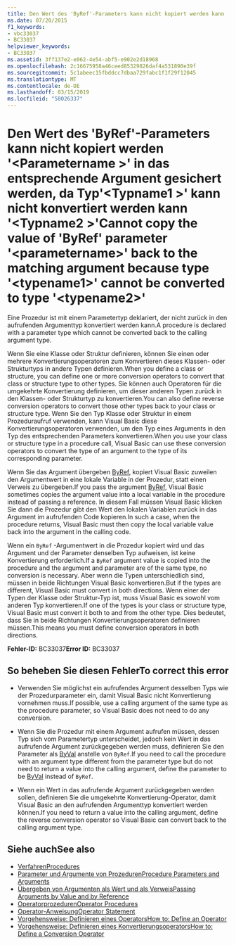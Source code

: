 ```yaml
---
title: Den Wert des 'ByRef'-Parameters kann nicht kopiert werden kann '<parametername>'in das entsprechende Argument gesichert werden, da Typ'<typename1>'kann nicht konvertiert werden kann'<typename2>'
ms.date: 07/20/2015
f1_keywords:
- vbc33037
- BC33037
helpviewer_keywords:
- BC33037
ms.assetid: 3ff137e2-e062-4e54-abf5-e902e2d18968
ms.openlocfilehash: 2c16675958a46ceed85329826daf4a531890e39f
ms.sourcegitcommit: 5c1abeec15fbddcc7dbaa729fabc1f1f29f12045
ms.translationtype: MT
ms.contentlocale: de-DE
ms.lasthandoff: 03/15/2019
ms.locfileid: "58026337"
---
```

# <a name="cannot-copy-the-value-of-byref-parameter-parametername-back-to-the-matching-argument-because-type-typename1-cannot-be-converted-to-type-typename2"></a><span data-ttu-id="b9dad-102">Den Wert des 'ByRef'-Parameters kann nicht kopiert werden '\<Parametername >' in das entsprechende Argument gesichert werden, da Typ'\<Typname1 >' kann nicht konvertiert werden kann '\<Typname2 >'</span><span class="sxs-lookup"><span data-stu-id="b9dad-102">Cannot copy the value of 'ByRef' parameter '\<parametername>' back to the matching argument because type '\<typename1>' cannot be converted to type '\<typename2>'</span></span>
<span data-ttu-id="b9dad-103">Eine Prozedur ist mit einem Parametertyp deklariert, der nicht zurück in den aufrufenden Argumenttyp konvertiert werden kann.</span><span class="sxs-lookup"><span data-stu-id="b9dad-103">A procedure is declared with a parameter type which cannot be converted back to the calling argument type.</span></span>  
  
 <span data-ttu-id="b9dad-104">Wenn Sie eine Klasse oder Struktur definieren, können Sie einen oder mehrere Konvertierungsoperatoren zum Konvertieren dieses Klassen- oder Strukturtyps in andere Typen definieren.</span><span class="sxs-lookup"><span data-stu-id="b9dad-104">When you define a class or structure, you can define one or more conversion operators to convert that class or structure type to other types.</span></span> <span data-ttu-id="b9dad-105">Sie können auch Operatoren für die umgekehrte Konvertierung definieren, um dieser anderen Typen zurück in den Klassen- oder Strukturtyp zu konvertieren.</span><span class="sxs-lookup"><span data-stu-id="b9dad-105">You can also define reverse conversion operators to convert those other types back to your class or structure type.</span></span> <span data-ttu-id="b9dad-106">Wenn Sie den Typ Klasse oder Struktur in einem Prozeduraufruf verwenden, kann Visual Basic diese Konvertierungsoperatoren verwenden, um den Typ eines Arguments in den Typ des entsprechenden Parameters konvertieren.</span><span class="sxs-lookup"><span data-stu-id="b9dad-106">When you use your class or structure type in a procedure call, Visual Basic can use these conversion operators to convert the type of an argument to the type of its corresponding parameter.</span></span>  
  
 <span data-ttu-id="b9dad-107">Wenn Sie das Argument übergeben [ByRef](../../visual-basic/language-reference/modifiers/byref.md), kopiert Visual Basic zuweilen den Argumentwert in eine lokale Variable in der Prozedur, statt einen Verweis zu übergeben.</span><span class="sxs-lookup"><span data-stu-id="b9dad-107">If you pass the argument [ByRef](../../visual-basic/language-reference/modifiers/byref.md), Visual Basic sometimes copies the argument value into a local variable in the procedure instead of passing a reference.</span></span> <span data-ttu-id="b9dad-108">In diesem Fall müssen Visual Basic klicken Sie dann die Prozedur gibt den Wert den lokalen Variablen zurück in das Argument im aufrufenden Code kopieren.</span><span class="sxs-lookup"><span data-stu-id="b9dad-108">In such a case, when the procedure returns, Visual Basic must then copy the local variable value back into the argument in the calling code.</span></span>  
  
 <span data-ttu-id="b9dad-109">Wenn ein `ByRef` -Argumentwert in die Prozedur kopiert wird und das Argument und der Parameter denselben Typ aufweisen, ist keine Konvertierung erforderlich.</span><span class="sxs-lookup"><span data-stu-id="b9dad-109">If a `ByRef` argument value is copied into the procedure and the argument and parameter are of the same type, no conversion is necessary.</span></span> <span data-ttu-id="b9dad-110">Aber wenn die Typen unterschiedlich sind, müssen in beide Richtungen Visual Basic konvertieren.</span><span class="sxs-lookup"><span data-stu-id="b9dad-110">But if the types are different, Visual Basic must convert in both directions.</span></span> <span data-ttu-id="b9dad-111">Wenn einer der Typen der Klasse oder Struktur-Typ ist, muss Visual Basic es sowohl vom anderen Typ konvertieren.</span><span class="sxs-lookup"><span data-stu-id="b9dad-111">If one of the types is your class or structure type, Visual Basic must convert it both to and from the other type.</span></span> <span data-ttu-id="b9dad-112">Dies bedeutet, dass Sie in beide Richtungen Konvertierungsoperatoren definieren müssen.</span><span class="sxs-lookup"><span data-stu-id="b9dad-112">This means you must define conversion operators in both directions.</span></span>  
  
 <span data-ttu-id="b9dad-113">**Fehler-ID:** BC33037</span><span class="sxs-lookup"><span data-stu-id="b9dad-113">**Error ID:** BC33037</span></span>  
  
## <a name="to-correct-this-error"></a><span data-ttu-id="b9dad-114">So beheben Sie diesen Fehler</span><span class="sxs-lookup"><span data-stu-id="b9dad-114">To correct this error</span></span>  
  
-   <span data-ttu-id="b9dad-115">Verwenden Sie möglichst ein aufrufendes Argument desselben Typs wie der Prozedurparameter ein, damit Visual Basic nicht Konvertierung vornehmen muss.</span><span class="sxs-lookup"><span data-stu-id="b9dad-115">If possible, use a calling argument of the same type as the procedure parameter, so Visual Basic does not need to do any conversion.</span></span>  
  
-   <span data-ttu-id="b9dad-116">Wenn Sie die Prozedur mit einem Argument aufrufen müssen, dessen Typ sich vom Parametertyp unterscheidet, jedoch kein Wert in das aufrufende Argument zurückgegeben werden muss, definieren Sie den Parameter als [ByVal](../../visual-basic/language-reference/modifiers/byval.md) anstelle von `ByRef`.</span><span class="sxs-lookup"><span data-stu-id="b9dad-116">If you need to call the procedure with an argument type different from the parameter type but do not need to return a value into the calling argument, define the parameter to be [ByVal](../../visual-basic/language-reference/modifiers/byval.md) instead of `ByRef`.</span></span>  
  
-   <span data-ttu-id="b9dad-117">Wenn ein Wert in das aufrufende Argument zurückgegeben werden sollen, definieren Sie die umgekehrte Konvertierung-Operator, damit Visual Basic an den aufrufenden Argumenttyp konvertiert werden können.</span><span class="sxs-lookup"><span data-stu-id="b9dad-117">If you need to return a value into the calling argument, define the reverse conversion operator so Visual Basic can convert back to the calling argument type.</span></span>  
  
## <a name="see-also"></a><span data-ttu-id="b9dad-118">Siehe auch</span><span class="sxs-lookup"><span data-stu-id="b9dad-118">See also</span></span>

- [<span data-ttu-id="b9dad-119">Verfahren</span><span class="sxs-lookup"><span data-stu-id="b9dad-119">Procedures</span></span>](../../visual-basic/programming-guide/language-features/procedures/index.md)
- [<span data-ttu-id="b9dad-120">Parameter und Argumente von Prozeduren</span><span class="sxs-lookup"><span data-stu-id="b9dad-120">Procedure Parameters and Arguments</span></span>](../../visual-basic/programming-guide/language-features/procedures/procedure-parameters-and-arguments.md)
- [<span data-ttu-id="b9dad-121">Übergeben von Argumenten als Wert und als Verweis</span><span class="sxs-lookup"><span data-stu-id="b9dad-121">Passing Arguments by Value and by Reference</span></span>](../../visual-basic/programming-guide/language-features/procedures/passing-arguments-by-value-and-by-reference.md)
- [<span data-ttu-id="b9dad-122">Operatorprozeduren</span><span class="sxs-lookup"><span data-stu-id="b9dad-122">Operator Procedures</span></span>](../../visual-basic/programming-guide/language-features/procedures/operator-procedures.md)
- [<span data-ttu-id="b9dad-123">Operator-Anweisung</span><span class="sxs-lookup"><span data-stu-id="b9dad-123">Operator Statement</span></span>](../../visual-basic/language-reference/statements/operator-statement.md)
- [<span data-ttu-id="b9dad-124">Vorgehensweise: Definieren eines Operators</span><span class="sxs-lookup"><span data-stu-id="b9dad-124">How to: Define an Operator</span></span>](../../visual-basic/programming-guide/language-features/procedures/how-to-define-an-operator.md)
- [<span data-ttu-id="b9dad-125">Vorgehensweise: Definieren eines Konvertierungsoperators</span><span class="sxs-lookup"><span data-stu-id="b9dad-125">How to: Define a Conversion Operator</span></span>](../../visual-basic/programming-guide/language-features/procedures/how-to-define-a-conversion-operator.md)
